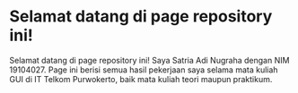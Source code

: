 # Selamat datang di page repository ini!
Selamat datang di page repository ini! Saya Satria Adi 
Nugraha dengan NIM 19104027. Page ini berisi semua hasil
pekerjaan saya selama mata kuliah GUI di IT Telkom 
Purwokerto, baik mata kuliah teori maupun praktikum.

